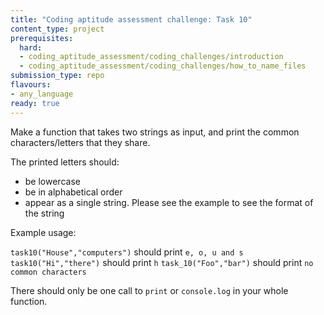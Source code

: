 ```yaml
---
title: "Coding aptitude assessment challenge: Task 10"
content_type: project
prerequisites:
  hard:
  - coding_aptitude_assessment/coding_challenges/introduction
  - coding_aptitude_assessment/coding_challenges/how_to_name_files
submission_type: repo
flavours:
- any_language
ready: true
---
```


Make a function that takes two strings as input, and print the common characters/letters that they share.

The printed letters should:
- be lowercase
- be in alphabetical order
- appear as a single string. Please see the example to see the format of the string

Example usage:

`task10("House","computers")` should print `e, o, u and s`
`task10("Hi","there")` should print `h`
`task_10("Foo","bar")` should print `no common characters`

There should only be one call to `print` or `console.log` in your whole function.
